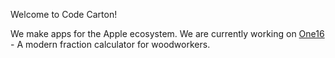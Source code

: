 Welcome to Code Carton!  

We make apps for the Apple ecosystem.  We are currently working on [One16](https://codecarton.com) - A modern fraction calculator for woodworkers.
